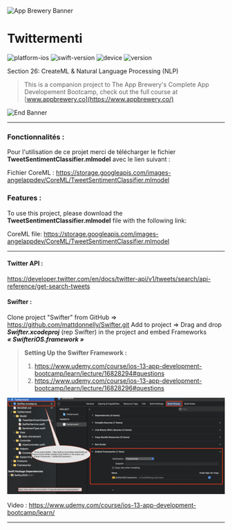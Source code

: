 
![App Brewery Banner](Documentation/AppBreweryBanner.png)

#  Twittermenti

![platform-ios](https://img.shields.io/badge/platform-ios-lightgrey.svg) ![swift-version](https://img.shields.io/badge/swift-5.3-red.svg) ![device](https://img.shields.io/badge/Device-iPhone--iPad-green)
![version](https://img.shields.io/badge/Version-1.0-blue)

Section 26: CreateML & Natural Language Processing (NLP)

>This is a companion project to The App Brewery's Complete App Developement Bootcamp, check out the full course at [www.appbrewery.co](https://www.appbrewery.co/)

![End Banner](Documentation/readme-end-banner.png)

---

### Fonctionnalités :

Pour l'utilisation de ce projet merci de télécharger le fichier **TweetSentimentClassifier.mlmodel** avec le lien suivant :

Fichier CoreML :
https://storage.googleapis.com/images-angelappdev/CoreML/TweetSentimentClassifier.mlmodel

### Features :

To use this project, please download the **TweetSentimentClassifier.mlmodel** file with the following link:

CoreML file:
https://storage.googleapis.com/images-angelappdev/CoreML/TweetSentimentClassifier.mlmodel

---

#### Twitter API :

https://developer.twitter.com/en/docs/twitter-api/v1/tweets/search/api-reference/get-search-tweets

#### Swifter :

Clone project "Swifter" from GitHub => https://github.com/mattdonnelly/Swifter.git
Add to project => Drag and drop ***Swifter.xcodeproj*** (rep Swifter) in the project and embed Frameworks ***« SwifteriOS.framework »***

>__Setting Up the Swifter Framework :__
>  1. https://www.udemy.com/course/ios-13-app-development-bootcamp/learn/lecture/16828294#questions
 > 2. https://www.udemy.com/course/ios-13-app-development-bootcamp/learn/lecture/16828296#questions

![Swifter add to project - process](Documentation/Swifter-Add-to-project.png)

Video : https://www.udemy.com/course/ios-13-app-development-bootcamp/learn/

---